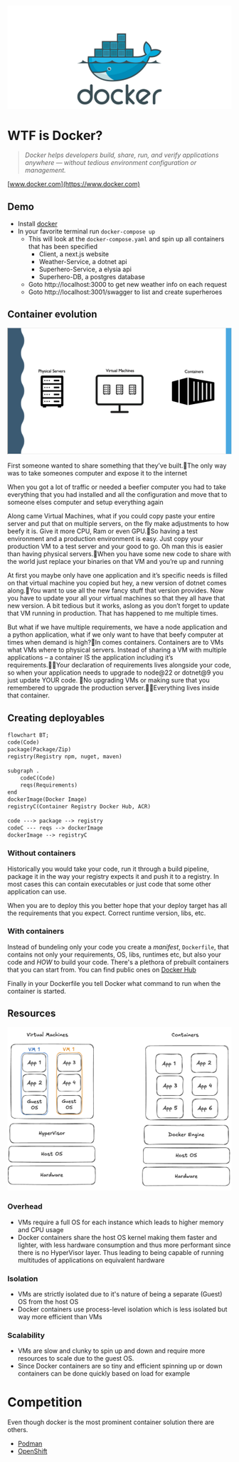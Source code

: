 ![Docker](/docs/images/docker.png)

# WTF is Docker?

> _Docker helps developers build, share, run, and verify applications anywhere — without tedious environment configuration or management._

[www.docker.com](https://www.docker.com)

## Demo

-   Install [docker](https://www.docker.com/)
-   In your favorite terminal run `docker-compose up`
    -   This will look at the `docker-compose.yaml` and spin up all containers that has been specified
        -   Client, a next.js website
        -   Weather-Service, a dotnet api
        -   Superhero-Service, a elysia api
        -   Superhero-DB, a postgres database
    -   Goto http://localhost:3000 to get new weather info on each request
    -   Goto http://localhost:3001/swagger to list and create superheroes

## Container evolution

![Container evolution](/docs/images/container_evolution.png)

First someone wanted to share something that they’ve built.The only way was to take someones computer and expose it to the internet

When you got a lot of traffic or needed a beefier computer you had to take everything that you had installed and all the configuration and move that to someone elses computer and setup everything again

Along came Virtual Machines, what if you could copy paste your entire server and put that on multiple servers, on the fly make adjustments to how beefy it is. Give it more CPU, Ram or even GPU.So having a test environment and a production environment is easy. Just copy your production VM to a test server and your good to go. Oh man this is easier than having physical servers.When you have some new code to share with the world just replace your binaries on that VM and you’re up and running

At first you maybe only have one application and it’s specific needs is filled on that virtual machine you copied but hey, a new version of dotnet comes along.You want to use all the new fancy stuff that version provides. Now you have to update your all your virtual machines so that they all have that new version.
A bit tedious but it works, aslong as you don’t forget to update that VM running in production. That has happened to me multiple times.

But what if we have multiple requirements, we have a node application and a python application, what if we only want to have that beefy computer at times when demand is high?In comes containers. Containers are to VMs what VMs where to physical servers. Instead of sharing a VM with multiple applications – a container IS the application including it’s requirements.Your declaration of requirements lives alongside your code, so when your application needs to upgrade to node@22 or dotnet@9 you just update YOUR code. No upgrading VMs or making sure that you remembered to upgrade the production server.Everything lives inside that container.

## Creating deployables

```mermaid
flowchart BT;
code(Code)
package(Package/Zip)
registry(Registry npm, nuget, maven)

subgraph .
    codeC(Code)
    reqs(Requirements)
end
dockerImage(Docker Image)
registryC(Container Registry Docker Hub, ACR)

code ---> package --> registry
codeC --- reqs --> dockerImage
dockerImage --> registryC
```

### Without containers

Historically you would take your code, run it through a build pipeline, package it in the way your registry expects it and push it to a registry. In most cases this can contain executables or just code that some other application can use.

When you are to deploy this you better hope that your deploy target has all the requirements that you expect.
Correct runtime version, libs, etc.

### With containers

Instead of bundeling only your code you create a _manifest_, `Dockerfile`, that contains not only your requirements, OS, libs, runtimes etc, but also your code and _HOW_ to build your code. There's a plethora of prebuilt containers that you can start from. You can find public ones on [Docker Hub](https://hub.docker.com/)

Finally in your Dockerfile you tell Docker what command to run when the container is started.

## Resources

![Comparison](/docs/images/vmvsdocker.png)

### Overhead

-   VMs require a full OS for each instance which leads to higher memory and CPU usage
-   Docker containers share the host OS kernel making them faster and lighter, with less hardware consumption and thus more performant since there is no HyperVisor layer. Thus leading to being capable of running multitudes of applications on equivalent hardware

### Isolation

-   VMs are strictly isolated due to it's nature of being a separate (Guest) OS from the host OS
-   Docker containers use process-level isolation which is less isolated but way more efficient than VMs

### Scalability

-   VMs are slow and clunky to spin up and down and require more resources to scale due to the guest OS.
-   Since Docker containers are so tiny and efficient spinning up or down containers can be done quickly based on load for example

# Competition

Even though docker is the most prominent container solution there are others.

-   [Podman](https://podman.io)
-   [OpenShift](https://www.redhat.com/en/technologies/cloud-computing/openshift)

